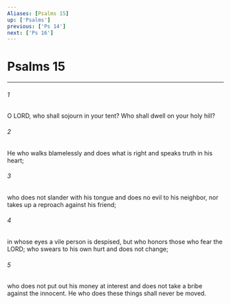 ```yaml
---
Aliases: [Psalms 15]
up: ['Psalms']
previous: ['Ps 14']
next: ['Ps 16']
---
```

# Psalms 15
***



###### 1 
O LORD, who shall sojourn in your tent? Who shall dwell on your holy hill? 

###### 2 
He who walks blamelessly and does what is right and speaks truth in his heart; 

###### 3 
who does not slander with his tongue and does no evil to his neighbor, nor takes up a reproach against his friend; 

###### 4 
in whose eyes a vile person is despised, but who honors those who fear the LORD; who swears to his own hurt and does not change; 

###### 5 
who does not put out his money at interest and does not take a bribe against the innocent. He who does these things shall never be moved.
